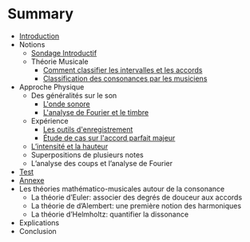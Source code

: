 # Summary

* [Introduction](chapitres/Introduction.md)
* Notions
   * [Sondage Introductif](chapitres/IA_sondage_introductif.md)
   * Théorie Musicale
       * [Comment classifier les intervalles et les accords](chapitres/IB1_comment_classifier_les_intervalles_et_les_accords.md)
       * [Classification des consonances par les musiciens](chapitres/IB2_classification_des_consonances_par_les_musiciens.md)
* Approche Physique
   * Des généralités sur le son
       * [L'onde sonore](chapitres/IIA_londe_sonore.md)
       * [L'analyse de Fourier et le timbre](chapitres/IIA2_lanalyse_de_fourier_et_le_timbre.md)
   * Expérience
       * [Les outils d'enregistrement](chapitres/IIB1_les_outils_denregistrement.md)
       * [Étude de cas sur l'accord parfait majeur](chapitres/IIB2_etude_de_cas_sur_laccord_parfait_majeur.md)
   * [L’intensité et la hauteur](chapitres/IIC_lintensite_et_la_hauteur.md)
   * Superpositions de plusieurs notes
   * L’analyse des coups et l’analyse de Fourier
* [Test](chapitres/test.md)
* [Annexe](chapitres/annexe.md)
* Les théories mathématico-musicales autour de la consonance
   * La théorie d’Euler: associer des degrés de douceur aux accords
   * La théorie de d’Alembert: une première notion des harmoniques
   * La théorie d’Helmholtz: quantifier la dissonance
* Explications
* Conclusion

